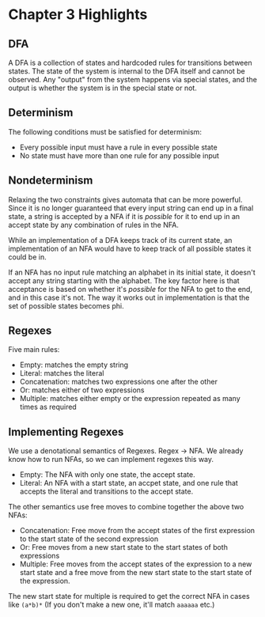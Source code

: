 # Chapter 3 Highlights

## DFA

A DFA is a collection of states and hardcoded rules for transitions between states. The state of the system is internal to the DFA itself and cannot be observed. Any "output" from the system happens via special states, and the output is whether the system is in the special state or not.

## Determinism

The following conditions must be satisfied for determinism:

- Every possible input must have a rule in every possible state
- No state must have more than one rule for any possible input

## Nondeterminism

Relaxing the two constraints gives automata that can be more powerful. Since it is no longer guaranteed that every input string can end up in a final state, a string is accepted by a NFA if it is *possible* for it to end up in an accept state by any combination of rules in the NFA.

While an implementation of a DFA keeps track of its current state, an implementation of an NFA would have to keep track of all possible states it could be in.

If an NFA has no input rule matching an alphabet in its initial state, it doesn't accept any string starting with the alphabet. The key factor here is that acceptance is based on whether it's *possible* for the NFA to get to the end, and in this case it's not. The way it works out in implementation is that the set of possible states becomes phi.

## Regexes

Five main rules:

- Empty: matches the empty string
- Literal: matches the literal
- Concatenation: matches two expressions one after the other
- Or: matches either of two expressions
- Multiple: matches either empty or the expression repeated as many times as required

## Implementing Regexes

We use a denotational semantics of Regexes. Regex -> NFA. We already know how to run NFAs, so we can implement regexes this way.

- Empty: The NFA with only one state, the accept state.
- Literal: An NFA with a start state, an accpet state, and one rule that accepts the literal and transitions to the accept state.

The other semantics use free moves to combine together the above two NFAs:

- Concatenation: Free move from the accept states of the first expression to the start state of the second expression
- Or: Free moves from a new start state to the start states of both expressions
- Multiple: Free moves from the accept states of the expression to a new start state and a free move from the new start state to the start state of the expression.

The new start state for multiple is required to get the correct NFA in cases like `(a*b)*` (If you don't make a new one, it'll match `aaaaaa` etc.)

